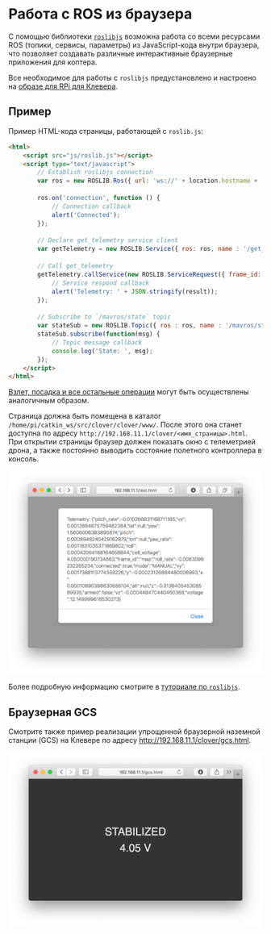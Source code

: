 # Работа с ROS из браузера

С помощью библиотеки [`roslibjs`](http://wiki.ros.org/roslibjs) возможна работа со всеми ресурсами ROS (топики, сервисы, параметры) из JavaScript-кода внутри браузера, что позволяет создавать различные интерактивные браузерные приложения для коптера.

Все необходимое для работы с `roslibjs` предустановлено и настроено на [образе для RPi для Клевера](image.md).

## Пример

Пример HTML-кода страницы, работающей с `roslib.js`:

```html
<html>
	<script src="js/roslib.js"></script>
	<script type="text/javascript">
		// Establish roslibjs connection
		var ros = new ROSLIB.Ros({ url: 'ws://' + location.hostname + ':9090' });

		ros.on('connection', function () {
			// Connection callback
			alert('Connected');
		});
		
		// Declare get_telemetry service client
		var getTelemetry = new ROSLIB.Service({ ros: ros, name : '/get_telemetry', serviceType : 'clover/GetTelemetry' });

		// Call get_telemetry
		getTelemetry.callService(new ROSLIB.ServiceRequest({ frame_id: 'map' }), function(result) {
			// Service respond callback
			alert('Telemetry: ' + JSON.stringify(result));
		});

		// Subscribe to `/mavros/state` topic
		var stateSub = new ROSLIB.Topic({ ros : ros, name : '/mavros/state', messageType : 'mavros_msgs/State' });
		stateSub.subscribe(function(msg) {
			// Topic message callback
			console.log('State: ', msg);
		});
	</script>
</html>
```

[Взлет, посадка и все остальные операции](programming.md) могут быть осуществлены аналогичным образом.

Страница должна быть помещена в каталог `/home/pi/catkin_ws/src/clover/clover/www/`. После этого она станет доступна по адресу `http://192.168.11.1/clover/<имя_страницы>.html`. При открытии страницы браузер должен показать окно с телеметрией дрона, а также постоянно выводить состояние полетного контроллера в консоль.

<img src="../assets/js-ros.png" class="center zoom"/>

Более подробную информацию смотрите в [туториале по `roslibjs`](http://wiki.ros.org/roslibjs/Tutorials/BasicRosFunctionality).

## Браузерная GCS

Смотрите также пример реализации упрощенной браузерной наземной станции (GCS) на Клевере по адресу http://192.168.11.1/clover/gcs.html.

<img src="../assets/web-gcs.png" class="center zoom"/>
